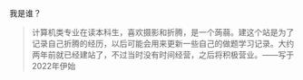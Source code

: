 我是谁？

>计算机类专业在读本科生，喜欢摄影和折腾，是一个蒟蒻。建这个站是为了记录自己折腾的经历，以后可能会用来更新一些自己的做题学习记录。大约两年前就已经建站了，不过当时没有时间经营，之后将积极营业。——写于2022年伊始